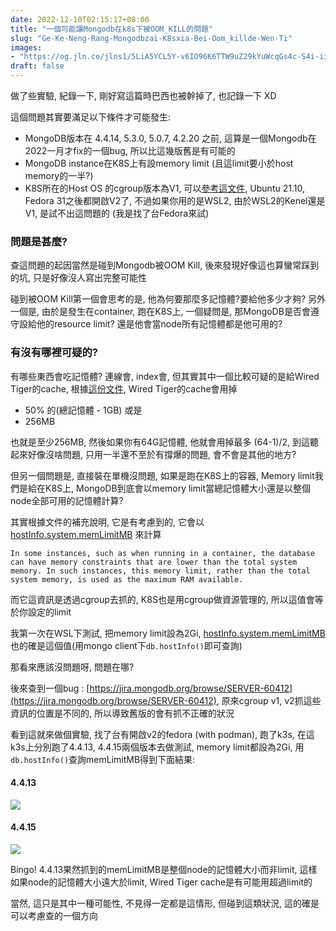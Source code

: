 ```yaml
---
date: 2022-12-10T02:15:17+08:00
title: "一個可能讓Mongodb在k8s下被OOM_KILL的問題"
slug: "Ge-Ke-Neng-Rang-Mongodbzai-K8sxia-Bei-Oom_killde-Wen-Ti"
images: 
- "https://og.jln.co/jlns1/5LiA5YCL5Y-v6IO96K6TTW9uZ29kYuWcqGs4c-S4i-iiq09PTV9LSUxM55qE5ZWP6aGM"
draft: false
---
```


做了些實驗, 紀錄一下, 剛好寫這篇時巴西也被幹掉了, 也記錄一下 XD

這個問題其實要滿足以下條件才可能發生:
- MongoDB版本在 4.4.14, 5.3.0, 5.0.7, 4.2.20 之前, 這算是一個Mongodb在2022一月才fix的一個bug, 所以比這幾版舊是有可能的
- MongoDB instance在K8S上有設memory limit (且這limit要小於host memory的一半?)
- K8S所在的Host OS 的cgroup版本為V1, 可以[參考這文件](https://github.com/opencontainers/runc/blob/main/docs/cgroup-v2.md), Ubuntu 21.10, Fedora 31之後都開啟V2了, 不過如果你用的是WSL2, 由於WSL2的Kenel還是V1, 是試不出這問題的 (我是找了台Fedora來試)

### 問題是甚麼?

查這問題的起因當然是碰到Mongodb被OOM Kill, 後來發現好像這也算蠻常踩到的坑, 只是好像沒人寫出完整可能性

碰到被OOM Kill第一個會思考的是, 他為何要那麼多記憶體?要給他多少才夠? 另外一個是, 由於是發生在container, 跑在K8S上, 一個疑問是, 那MongoDB是否會遵守設給他的resource limit? 還是他會當node所有記憶體都是他可用的?

### 有沒有哪裡可疑的?

有哪些東西會吃記憶體? 連線會, index會, 但其實其中一個比較可疑的是給Wired Tiger的cache, 根據[這份文件](https://www.mongodb.com/docs/manual/core/wiredtiger/), Wired Tiger的cache會用掉

- 50% 的(總記憶體 - 1GB) 或是
- 256MB

也就是至少256MB, 然後如果你有64G記憶體, 他就會用掉最多 (64-1)/2, 到這聽起來好像沒啥問題, 只用一半還不至於有撐爆的問題, 會不會是其他的地方?

但另一個問題是, 直接裝在單機沒問題, 如果是跑在K8S上的容器, Memory limit我們是給在K8S上, MongoDB到底會以memory limit當總記憶體大小還是以整個node全部可用的記憶體計算?

其實根據文件的補充說明, 它是有考慮到的, 它會以[hostInfo.system.memLimitMB](https://www.mongodb.com/docs/manual/reference/command/hostInfo/#mongodb-data-hostInfo.system.memLimitMB) 來計算

```
In some instances, such as when running in a container, the database can have memory constraints that are lower than the total system memory. In such instances, this memory limit, rather than the total system memory, is used as the maximum RAM available.
```

而它這資訊是透過cgroup去抓的, K8S也是用cgroup做資源管理的, 所以這值會等於你設定的limit

我第一次在WSL下測試, 把memory limit設為2Gi, [hostInfo.system.memLimitMB](https://www.mongodb.com/docs/manual/reference/command/hostInfo/#mongodb-data-hostInfo.system.memLimitMB) 也的確是這個值(用mongo client下`db.hostInfo()`即可查詢)

那看來應該沒問題呀, 問題在哪?

後來查到一個bug : [https://jira.mongodb.org/browse/SERVER-60412](https://jira.mongodb.org/browse/SERVER-60412), 原來cgroup v1, v2抓這些資訊的位置是不同的, 所以導致舊版的會有抓不正確的狀況

看到這就來做個實驗, 找了台有開啟v2的fedora (with podman), 跑了k3s, 在這k3s上分別跑了4.4.13, 4.4.15兩個版本去做測試, memory limit都設為2Gi, 用`db.hostInfo()`查詢memLimitMB得到下面結果:

#### 4.4.13
![](/images/posts/mongo4.13.mem.png)

#### 4.4.15
![](/images/posts/mongo4.15.mem.png)

Bingo! 4.4.13果然抓到的memLimitMB是整個node的記憶體大小而非limit, 這樣如果node的記憶體大小遠大於limit, Wired Tiger cache是有可能用超過limit的

當然, 這只是其中一種可能性, 不見得一定都是這情形, 但碰到這類狀況, 這的確是可以考慮查的一個方向
